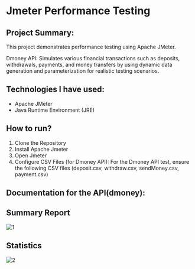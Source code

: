 # Jmeter Performance Testing

## Project Summary: 
 This project demonstrates performance testing using Apache JMeter. 
 
 Dmoney API: Simulates various financial transactions such as deposits, withdrawals, payments, and money transfers by using dynamic data generation and parameterization for realistic testing scenarios.


## Technologies I have used:

- Apache JMeter
- Java Runtime Environment (JRE)



## How to run?

1.	Clone the Repository
2.	Install Apache Jmeter
3.	Open Jmeter
4.	Configure CSV Files (for Dmoney API): For the Dmoney API test, ensure the following CSV files (deposit.csv, withdraw.csv, sendMoney.csv, payment.csv)



## Documentation for the API(dmoney):

## Summary Report
![1](https://github.com/user-attachments/assets/bf1cc181-41c0-4ea5-944d-8a553fde15f9)

## Statistics
![2](https://github.com/user-attachments/assets/63c02eeb-b35f-4712-b69e-752082d83bbe)




